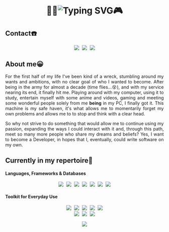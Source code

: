 <div align="center">
<h1>
    👨‍💻<img src="https://readme-typing-svg.demolab.com?font=Fira+Code&size=28&duration=2000&pause=1000&color=046CF7FF&center=true&vCenter=true&width=620&height=70&lines=Howdy,+the+name's+Lucas;Aspiring+Back-end+Python+Developer;Always+in+search+of+knowledge!" alt="Typing SVG" />🎮
</h1>
</div>

## Contact☎️

<div align="center">
    <a href="www.linkedin.com/aquino-lucas" target="linkedin"><img src="https://img.shields.io/badge/-LinkedIn-%230077B5?style=for-the-badge&logo=linkedin&logoColor=white" target="_blank"></a>
    <img src="data:image/gif;base64,R0lGODlhAQABAIAAAAAAAP///yH5BAEAAAAALAAAAAABAAEAAAIBRAA7" target="_blank">
    <a href = "mailto:lc.aquinodeoliveira@gmail.com"><img src="https://img.shields.io/badge/Gmail-D14836?style=for-the-badge&logo=gmail&logoColor=white" target="_blank"></a>
    <img src="data:image/gif;base64,R0lGODlhAQABAIAAAAAAAP///yH5BAEAAAAALAAAAAABAAEAAAIBRAA7" target="_blank">
    <a href="https://steamcommunity.com/id/clausalaerth/" target="steam"><img src="https://img.shields.io/badge/steam-%23000000.svg?style=for-the-badge&logo=steam&logoColor=white" target="_blank"></a>
</div>

## About me😀

<p align="justify">
    For the first half of my life I've been kind of a wreck, stumbling around my wants and ambitions, with no clear goal of who I wanted to become. After being in the army for almost a decade (time flies...&#128565), and with my service nearing its end, it finally hit me. Playing around with my computer, using it to study, entertain myself with some anime and videos, gaming and meeting some wonderful people solely from me <strong>being</strong> in my PC, I finally got it. This machine is my safe haven, it's what allows me to momentarily forget my own problems and allows me to to stop and think with a clear head.
</p>

<p align="justify">
    So why not strive to do something that would allow me to continue using my passion, expanding the ways I could interact with it and, through this path, meet so many more people who share my dreams and beliefs? Yes, I want to become a Developer, in hopes that I, eventually, could write software on my own. 
</p>

## Currently in my repertoire📖

#### Languages, Frameworks & Databases

<div align="center">
    <img src="https://img.shields.io/badge/python-3670A0?style=for-the-badge&logo=python&logoColor=ffdd54" target="_blank">
    <img src="data:image/gif;base64,R0lGODlhAQABAIAAAAAAAP///yH5BAEAAAAALAAAAAABAAEAAAIBRAA7" target="_blank">
    <img src="https://img.shields.io/badge/django-%23092E20.svg?style=for-the-badge&logo=django&logoColor=white" target="_blank">
    <img src="data:image/gif;base64,R0lGODlhAQABAIAAAAAAAP///yH5BAEAAAAALAAAAAABAAEAAAIBRAA7" target="_blank">
    <img src="https://img.shields.io/badge/DJANGO-REST-ff1709?style=for-the-badge&logo=django&logoColor=white&color=ff1709&labelColor=gray" target="_blank">
    <img src="data:image/gif;base64,R0lGODlhAQABAIAAAAAAAP///yH5BAEAAAAALAAAAAABAAEAAAIBRAA7" target="_blank">
    <img src="https://img.shields.io/badge/FastAPI-005571?style=for-the-badge&logo=fastapi" target="_blank">
    <img src="data:image/gif;base64,R0lGODlhAQABAIAAAAAAAP///yH5BAEAAAAALAAAAAABAAEAAAIBRAA7" target="_blank">
    <img src="https://img.shields.io/badge/mysql-4479A1.svg?style=for-the-badge&logo=mysql&logoColor=white" target="_blank">
    <img src="data:image/gif;base64,R0lGODlhAQABAIAAAAAAAP///yH5BAEAAAAALAAAAAABAAEAAAIBRAA7" target="_blank">
    <img src="https://img.shields.io/badge/MariaDB-003545?style=for-the-badge&logo=mariadb&logoColor=white" target="_blank">
    <img src="data:image/gif;base64,R0lGODlhAQABAIAAAAAAAP///yH5BAEAAAAALAAAAAABAAEAAAIBRAA7" target="_blank">
    <img src="https://img.shields.io/badge/sqlite-%2307405e.svg?style=for-the-badge&logo=sqlite&logoColor=white" target="_blank">
</div>

#### Toolkit for Everyday Use

<div align="center">
    <img src="https://img.shields.io/badge/html5-%23E34F26.svg?style=for-the-badge&logo=html5&logoColor=white" target="_blank">
    <img src="data:image/gif;base64,R0lGODlhAQABAIAAAAAAAP///yH5BAEAAAAALAAAAAABAAEAAAIBRAA7" target="_blank">
    <img src="https://img.shields.io/badge/css3-%231572B6.svg?style=for-the-badge&logo=css3&logoColor=white" target="_blank">
    <img src="data:image/gif;base64,R0lGODlhAQABAIAAAAAAAP///yH5BAEAAAAALAAAAAABAAEAAAIBRAA7" target="_blank">
    <img src="https://img.shields.io/badge/Microsoft_Word-2B579A?style=for-the-badge&logo=microsoft-word&logoColor=white">
    <img src="data:image/gif;base64,R0lGODlhAQABAIAAAAAAAP///yH5BAEAAAAALAAAAAABAAEAAAIBRAA7" target="_blank">
    <img src="https://img.shields.io/badge/Microsoft_Excel-217346?style=for-the-badge&logo=microsoft-excel&logoColor=white">
    <img src="data:image/gif;base64,R0lGODlhAQABAIAAAAAAAP///yH5BAEAAAAALAAAAAABAAEAAAIBRAA7" target="_blank">
    <img src="https://img.shields.io/badge/-selenium-%43B02A?style=for-the-badge&logo=selenium&logoColor=white">
</div>

<div align="center">
    <img src="https://img.shields.io/badge/markdown-%23000000.svg?style=for-the-badge&logo=markdown&logoColor=white">
    <img src="data:image/gif;base64,R0lGODlhAQABAIAAAAAAAP///yH5BAEAAAAALAAAAAABAAEAAAIBRAA7" target="_blank">
    <img src="https://img.shields.io/badge/git-%23F05033.svg?style=for-the-badge&logo=git&logoColor=white">
    <img src="data:image/gif;base64,R0lGODlhAQABAIAAAAAAAP///yH5BAEAAAAALAAAAAABAAEAAAIBRAA7" target="_blank">
    <img src="https://img.shields.io/badge/github-%23121011.svg?style=for-the-badge&logo=github&logoColor=white">
</div>

<div align="center">
    <p></p>
    <img src="https://github.com/user-attachments/assets/447ee33d-5346-42cf-872e-d38784c48e76">
</div>

